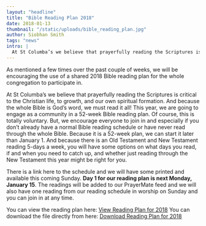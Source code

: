 ```yaml
---
layout: "headline"
title: "Bible Reading Plan 2018"
date: 2018-01-13
thumbnail: "/static/uploads/bible_reading_plan.jpg"
author: Siobhan Smith
tags: "news"
intro: |
  At St Columba’s we believe that prayerfully reading the Scriptures is critical to the Christian life, to growth, and our own spiritual formation. And because the whole Bible is God’s word, we must read it all! This year, we are going to engage as a community in a 52-week Bible reading plan. Of course, this is totally voluntary. But, we encourage everyone to join in and especially if you don’t already have a normal Bible reading schedule or have never read through the whole Bible.
---
```

As mentioned a few times over the past couple of weeks, we will be encouraging the use of a shared 2018 Bible reading plan for the whole congregation to participate in.

At St Columba’s we believe that prayerfully reading the Scriptures is critical to the Christian life, to growth, and our own spiritual formation. And because the whole Bible is God’s word, we must read it all! This year, we are going to engage as a community in a 52-week Bible reading plan. Of course, this is totally voluntary. But, we encourage everyone to join in and especially if you don’t already have a normal Bible reading schedule or have never read through the whole Bible. Because it is a 52-week plan, we can start it later than January 1. And because there is an Old Testament and New Testament reading 5-days a week, you will have some options on what days you read, if and when you need to catch up, and whether just reading through the New Testament this year might be right for you.

There is a link here to the schedule and we will have some printed and available this coming Sunday. **Day 1 for our reading plan is next Monday, January 15**. The readings will be added to our PrayerMate feed and we will also have one reading from our reading schedule in worship on Sunday and you can join in at any time.

You can view the reading plan here: [View Reading Plan for 2018](http://stcsfc.org/viewplan18)
You can download the file directly from here: [Download Reading Plan for 2018](http://stcsfc.org/downloadplan18)
